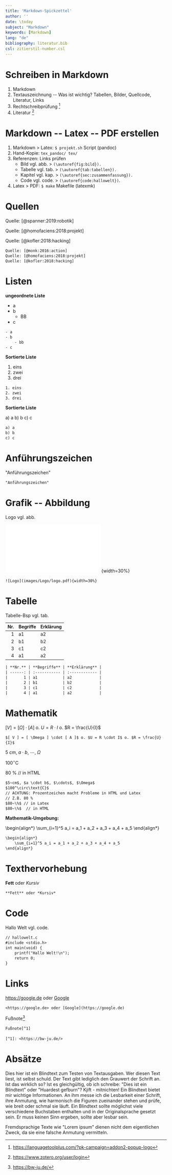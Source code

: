```yaml
---
title: 'Markdown-Spickzettel'
author: ''
date: \today
subject: "Markdown"
keywords: [Markdown]
lang: "de"
bibliography: literatur.bib 
csl: zitierstil-number.csl
---
```

<!---------------------------
Referenzen: 
Quelle: [(at)monk:2014:raspberry]

Einheiten: $5~cm$, $\cdot$, $\cdots$, $\Omega$
$100^\circ\text{C}$  > 100◦C
$80~\%$           > 80 %

Exponentialschreibweise: \num{2,67e-03} => 2.67 x 10^-3
Pfeil: \curvearrowright  oder \to
Mathemodus: https://katex.org/docs/supported.html

Fussnote [^1]        
[^1]: <https://bw-ju.de/>    > \footnote{\url{https://bw-ju.de/}} 

![Logo](images/logo.pdf){width=60%}

Bild vgl. abb.    > (\autoref{fig:bild}). 
Tabelle vgl. tab. > (\autoref{tab:tabellen}). 
Kapitel vgl. kap. > (\autoref{sec:zusammenfassung}). 
Code vgl. code.   > (\autoref{code:halloweltex}). 

<https://bw-ju.de/> > \url{https://bw-ju.de/} 

update: 24-2-22
# Markdown - Spickzettel
+------------------------------>

# Schreiben in Markdown 

1. Markdown
2. Textauszeichnung -- Was ist wichtig? Tabellen, Bilder, Quellcode, Literatur, Links
3. Rechtschreibprüfung [^3]
4. Literatur [^4]
    
[^3]: <https://languagetoolplus.com/?pk-campaign=addon2-popup-logo>
[^4]: <https://www.zotero.org/user/login>

# Markdown -- Latex -- PDF erstellen

1. Markdown > Latex: `$ projekt.sh` Script (pandoc) 
2. Hand-Kopie: `tex_pandoc/ tex/`
3. Referenzen: Links prüfen
    - Bild vgl. abb.    > `(\autoref{fig:bild}).` 
    - Tabelle vgl. tab. > `(\autoref{tab:tabellen}).` 
    - Kapitel vgl. kap. > `(\autoref{sec:zusammenfassung}).`
    - Code vgl. code.   > `(\autoref{code:hallowelt})`. 
4. Latex > PDF: `$ make` Makefile (latexmk)
   
#  Quellen
  
Quelle: [@spanner:2019:robotik]

Quelle: [@homofaciens:2018:projekt]

Quelle: [@kofler:2018:hacking]

```
Quelle: [@monk:2016:action]
Quelle: [@homofaciens:2018:projekt]
Quelle: [@kofler:2018:hacking]
```
  
#  Listen
  
**ungeordnete Liste**
  
- a
- b
    - BB
- c

```
- a
- b
    - bb
- c
```
  
**Sortierte Liste**
  
1. eins
2. zwei
3. drei

```
1. eins
2. zwei
3. drei
```
  
**Sortierte Liste**
  
a) a
b) b
c) c

```
a) a
b) b
c) c
```
  
#  Anführungszeichen
  
"Anführungszeichen" 

```
"Anführungszeichen" 
```
  
  
#  Grafik -- Abbildung

Logo vgl. abb.
  
![Logo](images/Logo/logo.pdf){width=30%}

```
![Logo](images/Logo/logo.pdf){width=30%}
```

  
#  Tabelle

Tabelle-Bsp vgl. tab.
  
| **Nr.** | **Begriffe** | **Erklärung** |
| ------: | :----------- | :------------ |
|       1 | a1           | a2            |
|       2 | b1           | b2            |
|       3 | c1           | c2            |
|       4 | a1           | a2            |

```
| **Nr.** | **Begriffe** | **Erklärung** |
| ------: | :----------- | :------------ |
|       1 | a1           | a2            |
|       2 | b1           | b2            |
|       3 | c1           | c2            |
|       4 | a1           | a2            |
```
  
#  Mathematik
  
$[ V ] = [ \Omega ] \cdot [ A ]$ o. $U = R \cdot I$ o. $R = \frac{U}{I}$

```
$[ V ] = [ \Omega ] \cdot [ A ]$ o. $U = R \cdot I$ o. $R = \frac{U}{I}$
```

$5~cm$, $a \cdot b$, $\cdots$, $\Omega$

$100^\circ\text{C}$  

$80~\%$  // in HTML

```
$5~cm$, $a \cdot b$, $\cdots$, $\Omega$
$100^\circ\text{C}$  
// ACHTUNG: Prozentzeichen macht Probleme in HTML und Latex 
// Z.B. 80 %
$80~\%$ // in Latex
$80~\%$  // in HTML
```
  
**Mathematik-Umgebung:**
  
\begin{align*}
    \sum_{i=1}^5 a_i = a_1 + a_2 + a_3 + a_4 + a_5
\end{align*}

```
\begin{align*}
    \sum_{i=1}^5 a_i = a_1 + a_2 + a_3 + a_4 + a_5
\end{align*}
```
  
#  Texthervorhebung
  
**Fett** oder *Kursiv*

```
**Fett** oder *Kursiv*
```
  
#  Code 

Hallo Welt vgl. code.
  
```
// hallowelt.c
#include <stdio.h>
int main(void) {
    printf("Hallo Welt!\n");
    return 0;
}
```
  
#  Links 
  
<https://google.de> oder [Google](https://google.de)

```
<https://google.de> oder [Google](https://google.de)
```

Fußnote[^1]       

[^1]: <https://bw-ju.de/>

```
Fußnote[^1]       

[^1]: <https://bw-ju.de/>
```


#  Absätze 
  
Dies hier ist ein Blindtext zum Testen von Textausgaben. Wer diesen Text liest, ist selbst schuld. Der Text gibt lediglich den Grauwert der Schrift an. Ist das wirklich so? Ist es gleichgültig, ob ich schreibe: "Dies ist ein Blindtext" oder "Huardest gefburn"? Kjift - mitnichten! Ein Blindtext bietet mir wichtige Informationen. An ihm messe ich die Lesbarkeit einer Schrift, ihre Anmutung, wie harmonisch die Figuren zueinander stehen und prüfe, wie breit oder schmal sie läuft. Ein Blindtext sollte möglichst viele verschiedene Buchstaben enthalten und in der Originalsprache gesetzt sein. Er muss keinen Sinn ergeben, sollte aber lesbar sein.

Fremdsprachige Texte wie "Lorem ipsum" dienen nicht dem eigentlichen Zweck, da sie eine falsche Anmutung vermitteln.
  
<!--# Literatur-->